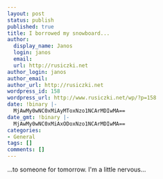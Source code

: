 ```yaml
---
layout: post
status: publish
published: true
title: I borrowed my snowboard...
author:
  display_name: Janos
  login: janos
  email: 
  url: http://rusiczki.net
author_login: janos
author_email: 
author_url: http://rusiczki.net
wordpress_id: 158
wordpress_url: http://www.rusiczki.net/wp/?p=158
date: !binary |-
  MjAwMy0wNC0xMiAyMToxNzo1NCArMDIwMA==
date_gmt: !binary |-
  MjAwMy0wNC0xMiAxODoxNzo1NCArMDIwMA==
categories:
- General
tags: []
comments: []
---
```

<p>...to someone for tomorrow. I'm a little nervous...</p>
